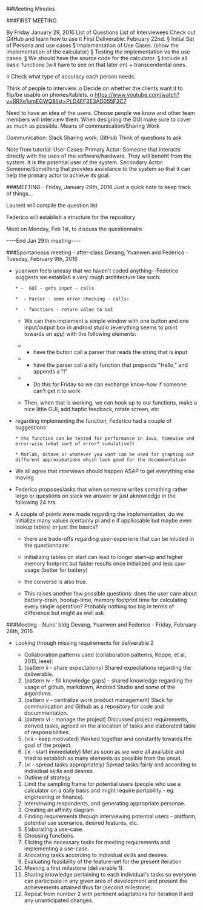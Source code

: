 ##Meeting Minutes

###FIRST MEETING

   By Friday January 29, 2016
   List of Questions
   List of Interviewees
   Check out GitHub and learn how to use it
   First Deliverable: February 22nd.
§ Initial Set of Persona and use cases 
§ Implementation of Use Cases. (show the implementation of the calculator) 
§ Testing the implementation vs the use cases. 
§ We should have the source code for the calculator. 
§ Include all basic functions (will have to see on that later on) + transcendental ones.

n Check what type of accuracy each person needs.

Think of people to interview.
o Decide on whether the clients want it to flip/be usable on phones/tablets. o https://www.youtube.com/watch?v=RRXe1omEGWQ&list=PLD4EF3E3AD055F3C7

Need to have an idea of the users.
Choose people we know and other team members will interview them.
When designing the GUI make sure to cover as much as possible.
Means of communication/Sharing Work

Communication: Slack
   Sharing work: GitHub
   Think of questions to ask

Note from tutorial:
User Cases: Primary Actor: Someone that interacts directly with the uses of the software/hardware. They will benefit from the system. It is the potential user of the system. Secondary Actor: Someone/Something that provides assistance to the system so that it can help the primary actor to achieve its goal.

###MEETING - Friday, January 29th, 2016
Just a quick note to keep track of things...

Laurent will compile the question list

Federico will establish a structure for the repository

Meet on Monday, Feb 1st, to discuss the questionnaire

----End Jan 29th meeting----

###Spontaneous meeting - after-class Devang, Yuanwen and Federico - Tuesday, February 9th, 2016

* yuanwen feels uneasy that we haven't coded anything--Federico suggests we establish a very rough architecture like such:

      * -  GUI - gets input - calls

      *  - Parser - some error checking - calls:

      *  - functions - return value to GUI

   * We can then implement a simple window with one button and one input/output box in android studio (everything seems to point towards an app) with the following elements:

   * - have the button call a parser that reads the string that is input

   *  - have the parser call a silly function that prepends "Hello," and appends a "!"

   *  - Do this for Friday so we can exchange know-how if someone can't get it to work

   * Then, when that is working, we can hook up to our functions, make a nice little GUI, add haptic feedback, rotate screen, etc

* regarding implementing the function, Federico had a couple of suggestions

      * the function can be tested for performance in Java, timewise and error-wise (what sort of error? cumulative?)

      * Matlab, Octave or whatever you want can be used for graphing out different approximations which look good for the docummentation

* We all agree that interviews should happen ASAP to get everything else moving

* Federico proposes/asks that when someone writes something rather large or questions on slack we answer or just aknowledge in the following 24 hrs

* A couple of points were made regarding the implementation, do we initialize many values (certainly pi and e if appliccable but maybe even lookup tables) or just the basics?

   * there are trade-offs regarding user-experiene that can be inluded in the questionnaire:

   * initializing tables on start can lead to longer start-up and higher memory footprint but faster results once initialized and less cpu-usage (better for battery)

   * the converse is also true.

   * This raises another few possible questions: does the user care about battery-drain, bootup-time, memory footprint time for calculating every single operation? Probably nothing too big in terms of difference but might as well ask



###Meeting - Nuns' bldg Devang, Yuanwen and Federico - Friday, February 26th, 2016

* Looking through missing requirements for deliverable 2

  * Collaboration patterns used (collaboration patterns, Köppe, et al, 2015, ieee): 

  1. (pattern ii - share expectations) Shared expectations regarding the deliverable.
  2. (pattern iv - fill knowledge gaps) - shared knowledge regarding the usage of github, markdown, Android Studio and some of the algorithms.
  3. (pattern v - centralize work product management) Slack for communication and Github as a repository for code and docummentation.
  4. (pattern vi - manage the project) Discussed project requirements, derived tasks, agreed on the allocation of tasks and elaborated table of responsibilities.
  5. (viii - keep motivated) Worked together and constantly towards the goal of the project.
  6. (ix - start immediately) Met as soon as we were all available and tried to establish as many elements as possible from the onset.
  7. (xi - spread tasks appropriately) Spread tasks fairly and according to individual skills and desires. 
  
  * Outline of strategy
  1. Limit the sampling frame for potential users (people who use a calculator on a daily basis and might require portability - eg. engineering or finance).
  2. Interviewing respondents, and generating appropriate personae.
  3. Creating an affinity diagram
  4. Finding requirements through interviewing potential users - platform, potential use scenarios, desired features, etc.
  5. Elaborating a use-case.
  6. Choosing functions.
  7. Elicitng the necessary tasks for meeting requirements and implementing a use-case.
  8. Allocating tasks according to individual skills and desires.
  9. Evaluating feasibility of the feature-set for the present iteration
  10. Meeting a first milestone (deliverable 1).
  11. Sharing knowledge pertaining to each individual's tasks so everyone can participate in any given area of development and present the achievements attained thus far (second milestone).
  12. Repeat from number 2 with pertinent adaptations for iteration II and any unanticipated changes.
 

  
